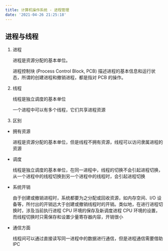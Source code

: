 ```yaml
---
title: 计算机操作系统 - 进程管理
date: '2021-04-26 21:25:18'
---
```


## 进程与线程

1. 进程

    进程是资源分配的基本单位。

    进程控制块 (Process Control Block, PCB) 描述进程的基本信息和运行状态，所谓的创建进程和撤销进程，都是指对 PCB 的操作。

2. 线程

    线程是独立调度的基本单位

    一个进程中可以有多个线程，它们共享进程资源

3. 区别

- 拥有资源

    进程是资源分配的基本单位，但是线程不拥有资源，线程可以访问隶属进程的资源

- 调度

    线程是独立调度的基本单位，在同一进程中，线程的切换不会引起进程切换，从一个进程中的线程切换到另一个进程中的线程时，会引起进程切换

- 系统开销

    由于创建或撤销进程时，系统都要为之分配或回收资源，如内存空间、I/O 设备等，所付出的开销远大于创建或撤销线程时的开销。类似地，在进行进程切换时，涉及当前执行进程 CPU 环境的保存及新调度进程 CPU 环境的设置，而线程切换时只需保存和设置少量寄存器内容，开销很小

- 通信方面

    线程间可以通过直接读写同一进程中的数据进行通信，但是进程通信需要借助 IPC

